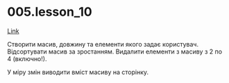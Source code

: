 # 005.lesson_10

[Link](https://witnesstime.github.io/FrontEndPro_Kolesnikov_HWs/005.lesson_10/index.html)

Створити масив, довжину та елементи якого задає користувач.
Відсортувати масив за зростанням.
Видалити елементи з масиву з 2 по 4 (включно!).

У міру змін виводити вміст масиву на сторінку.
